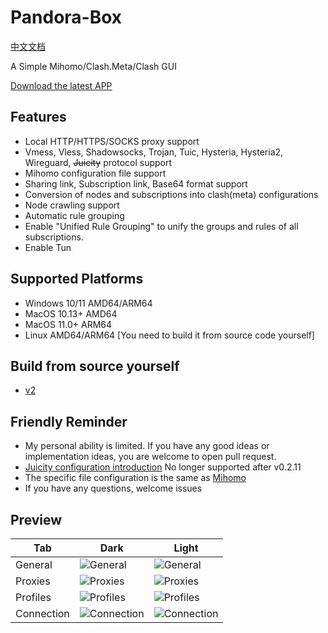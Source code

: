 # Pandora-Box

[中文文档](https://github.com/snakem982/Pandora-Box/blob/main/README-CN.md)

A Simple Mihomo/Clash.Meta/Clash GUI

[Download the latest APP](https://github.com/snakem982/Pandora-Box/releases/latest)

## Features

- Local HTTP/HTTPS/SOCKS proxy support
- Vmess, Vless, Shadowsocks, Trojan, Tuic, Hysteria, Hysteria2, Wireguard, ~~Juicity~~ protocol support
- Mihomo configuration file support
- Sharing link, Subscription link, Base64 format support
- Conversion of nodes and subscriptions into clash(meta) configurations
- Node crawling support
- Automatic rule grouping
- Enable "Unified Rule Grouping" to unify the groups and rules of all subscriptions.
- Enable Tun

## Supported Platforms

- Windows 10/11 AMD64/ARM64
- MacOS 10.13+ AMD64
- MacOS 11.0+ ARM64
- Linux AMD64/ARM64 [You need to build it from source code yourself]

## Build from source yourself

- [v2](https://github.com/snakem982/Pandora-Box/tree/v2)

## Friendly Reminder

- My personal ability is limited. If you have any good ideas or implementation ideas, you are welcome to open pull
  request.
- [Juicity configuration introduction](https://github.com/snakem982/Pandora-Box/blob/main/Juicity.md) No longer
  supported after v0.2.11
- The specific file configuration is the same as [Mihomo](https://wiki.metacubex.one/config/)
- If you have any questions, welcome issues

## Preview

| Tab        | Dark                           | Light                      |
|------------|--------------------------------|----------------------------|
| General    | ![General](img%2Fdark1.png)    | ![General](img%2F1.png)    |
| Proxies    | ![Proxies](img%2Fdark2.png)    | ![Proxies](img%2F2.png)    |
| Profiles   | ![Profiles](img%2Fdark3.png)   | ![Profiles](img%2F3.png)   |
| Connection | ![Connection](img%2Fdark4.png) | ![Connection](img%2F4.png) |
